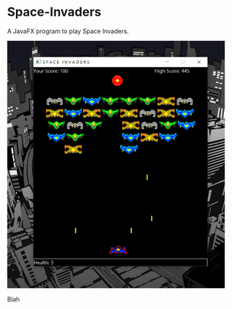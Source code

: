 # Space-Invaders
A JavaFX program to play Space Invaders.

![alt text](https://github.com/amateur-coder-1002/Space-Invaders/blob/main/Pictures/Screenshot_3.png)

Blah